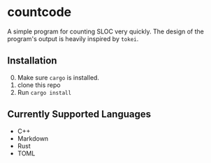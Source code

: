 # countcode

A simple program for counting SLOC very quickly. The design of the program's output is heavily inspired by `tokei`.

## Installation

0. Make sure `cargo` is installed.
1. clone this repo
2. Run `cargo install`

## Currently Supported Languages

* C++
* Markdown
* Rust
* TOML